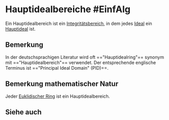 # Hauptidealbereiche #EinfAlg 
Ein Hauptidealbereich ist ein [Integritätsbereich](Einf.%20Alg/Definition/Integrit%C3%A4tsbereich.md), in dem jedes [Ideal](Einf.%20Alg/Definition/Ideal.md) ein [Hauptideal](Einf.%20Alg/Definition/Hauptideal.md) ist.
## Bemerkung
In der deutschsprachigen Literatur wird oft =="Hauptidealring"== synonym mit =="Hauptidealbereich"== verwendet.
Der entsprechende englische Terminus ist =="Principal Ideal Domain" (PID)==.
## Bemerkung mathematischer Natur
Jeder [Euklidischer Ring](Einf.%20Alg/Definition/Euklidischer%20Ring.md) ist ein Hauptidealbereich.
## Siehe auch